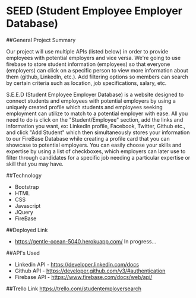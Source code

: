 # SEED (Student Employee Employer Database)

##General Project Summary

Our project will use multiple APIs (listed below) in order to provide employees with potential employers and vice versa. We're going to use firebase to store student information (employees) so that everyone (employers) can click on a specific person to view more information about them (github, LinkedIn, etc.). Add filtering options so members can search by certain criteria such as location, job specifications, salary, etc.

S.E.E.D (Student Employee Employer Database) is a website designed to connect students and employees with potential employers by using a uniquely created profile which students and employees seeking employment can utilize to match to a potential employer with ease. All you need to do is click on the "Student/Employee" section, add the links and information you want, ex: LinkedIn profile, Facebook, Twitter, Github etc., and click "Add Student" which then simultaneously stores your information to our FireBase Database while creating a profile card that you can showcase to potential employers. You can easily choose your skills and expertise by using a list of checkboxes, which employers can later use to filter through candidates for a specific job needing a particular expertise or skill that you may have. 

##Technology

- Bootstrap
- HTML
- CSS
- Javascript
- JQuery
- FireBase

##Deployed Link

- https://gentle-ocean-5040.herokuapp.com/ In progress...

##API's Used

- Linkedin API - https://developer.linkedin.com/docs
- Github API - https://developer.github.com/v3/#authentication
- Firebase API - https://www.firebase.com/docs/web/api/

##Trello Link
https://trello.com/studentemployersearch
